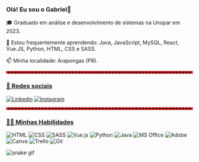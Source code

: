 ### Olá! Eu sou o Gabriel👋

🎓 Graduado em análise e desenvolvimento de sistemas na Unopar em 2023.

🌱 Estou frequentemente aprendendo: Java, JavaScript, MySQL, React, Vue.JS, Python, HTML, CSS e SASS.

📫 Minha localidade: Arapongas (PR).

<div> 
<hr style="color: red; height: 1px; border-style: dashed;">
<h3 style= "text-decoration: underline"> 📱 Redes sociais </h3> 

[![Linkedin](https://img.shields.io/badge/LinkedIn-0077B5?style=for-the-badge&logo=linkedin&logoColor=white/)](https://www.linkedin.com/in/gabriel-pereira-42777a235/)
[![Instagram](https://img.shields.io/badge/Instagram-E4405F?style=for-the-badge&logo=instagram&logoColor=white)](https://www.instagram.com/pereira_0044/)
</div>

<div> 
<hr style="color: red; height: 1px; border-style: dashed;">
<h3 style= "text-decoration: underline"> 👩‍💻 Minhas Habilidades </h3> 

![HTML](https://img.shields.io/badge/HTML5-E34F26?style=for-the-badge&logo=html5&logoColor=white)
![CSS](https://img.shields.io/badge/CSS-239120?&style=for-the-badge&logo=css3&logoColor=white)
![SASS](https://img.shields.io/badge/Sass-CC6699?style=for-the-badge&logo=sass&logoColor=white)
![Vue.js](https://img.shields.io/badge/Vue.js-35495E?style=for-the-badge&logo=vue.js&logoColor=4FC08D)
![Python](https://img.shields.io/badge/Python-14354C?style=for-the-badge&logo=python&logoColor=white)
![Java](https://img.shields.io/badge/Java-ED8B00?style=for-the-badge&logo=openjdk&logoColor=white)
![MS Office](https://img.shields.io/badge/Microsoft_Office-D83B01?style=for-the-badge&logo=microsoft-office&logoColor=white)
![Adobe](https://img.shields.io/badge/Adobe%20Premiere%20Pro-9999FF?style=for-the-badge&logo=Adobe%20Premiere%20Pro&logoColor=white)
![Canva](https://img.shields.io/badge/Canva-%2300C4CC.svg?&style=for-the-badge&logo=Canva&logoColor=white)
![Trello](https://img.shields.io/badge/Trello-0052CC?style=for-the-badge&logo=trello&logoColor=white)
![Git](https://img.shields.io/badge/GIT-E44C30?style=for-the-badge&logo=git&logoColor=white)
</div>

![snake gif](https://github.com/pereira0044/pereira0044/blob/output/github-contribution-grid-snake.svg)




<!--
**pereira0044/pereira0044** is a ✨ _special_ ✨ repository because its `README.md` (this file) appears on your GitHub profile.

Here are some ideas to get you started:

- 🔭 I’m currently working on ...
- 🌱 I’m currently learning ...
- 👯 I’m looking to collaborate on ...
- 🤔 I’m looking for help with ...
- 💬 Ask me about ...
- 📫 How to reach me: ...
- 😄 Pronouns: ...
- ⚡ Fun fact: ...
-->
